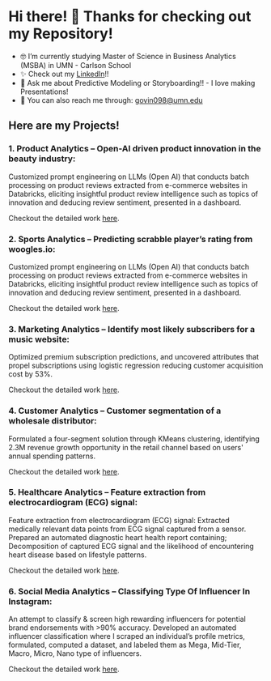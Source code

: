 # Hi there! 👋 Thanks for checking out my Repository! 
- 🤓 I’m currently studying Master of Science in Business Analytics (MSBA) in UMN - Carlson School
- ✨ Check out my [LinkedIn](https://www.linkedin.com/in/praveenpkay/)!!
- 💬 Ask me about Predictive Modeling or Storyboarding!! - I love making Presentations!  
- 📧 You can also reach me through: govin098@umn.edu </br>

## Here are my Projects!

### **1. Product Analytics – Open-AI driven product innovation in the beauty industry:**

Customized prompt engineering on LLMs (Open AI) that conducts batch processing on product reviews extracted from e-commerce websites in Databricks, eliciting insightful product review intelligence such as topics of innovation and deducing review sentiment, presented in a dashboard.

Checkout the detailed work [here](https://github.com/praveenpkay/OpenAI-Driven-Review-Intelligence-In-Beauty-Industry).


### **2. Sports Analytics – Predicting scrabble player’s rating from woogles.io:**

Customized prompt engineering on LLMs (Open AI) that conducts batch processing on product reviews extracted from e-commerce websites in Databricks, eliciting insightful product review intelligence such as topics of innovation and deducing review sentiment, presented in a dashboard.

Checkout the detailed work [here](https://github.com/praveenpkay/Scrabble-Rating-Prediction).


### **3. Marketing Analytics – Identify most likely subscribers for a music website:**

Optimized premium subscription predictions, and uncovered attributes that propel subscriptions using logistic regression reducing customer acquisition cost by 53%.

Checkout the detailed work [here](https://github.com/praveenpkay/Freemium-To-Premium-Predict-Likely-Subscribers).


### **4. Customer Analytics – Customer segmentation of a wholesale distributor:**

Formulated a four-segment solution through KMeans clustering, identifying 2.3M revenue growth opportunity in the retail channel based on users' annual spending patterns. 

Checkout the detailed work [here](https://github.com/praveenpkay/Customer-Segmentation-Wholesale-distributor).


### **5. Healthcare Analytics – Feature extraction from electrocardiogram (ECG) signal:**

Feature extraction from electrocardiogram (ECG) signal: Extracted medically relevant data points from ECG signal captured from a sensor. Prepared an automated diagnostic heart health report containing; Decomposition of captured ECG signal and the likelihood of encountering heart disease based on lifestyle patterns.

Checkout the detailed work [here](https://github.com/praveenpkay/ECG-feature-extraction-signal-analysis).


### **6. Social Media Analytics – Classifying Type Of Influencer In Instagram:**

An attempt to classify & screen high rewarding influencers for potential brand endorsements with >90% accuracy. Developed an automated influencer classification where I scraped an individual’s profile metrics, formulated, computed a dataset, and labeled them as Mega, Mid-Tier, Macro, Micro, Nano type of influencers.

Checkout the detailed work [here](https://github.com/praveenpkay/Instagram-Influencer-Classification).
